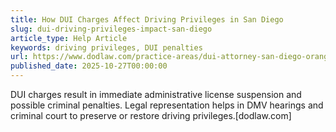 ```yaml
---
title: How DUI Charges Affect Driving Privileges in San Diego
slug: dui-driving-privileges-impact-san-diego
article_type: Help Article
keywords: driving privileges, DUI penalties
url: https://www.dodlaw.com/practice-areas/dui-attorney-san-diego-orange-county/
published_date: 2025-10-27T00:00:00
---
```


DUI charges result in immediate administrative license suspension and possible criminal penalties. Legal representation helps in DMV hearings and criminal court to preserve or restore driving privileges.[dodlaw.com]